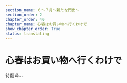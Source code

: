 ```yaml
---
section_name: ６～７月～新たな門出～
section_order: 2
chapter_order: 40
chapter_name: 心春はお買い物へ行くわけで
show_chapter_order: True
status: translating
---
```


# 心春はお買い物へ行くわけで
待翻译...
